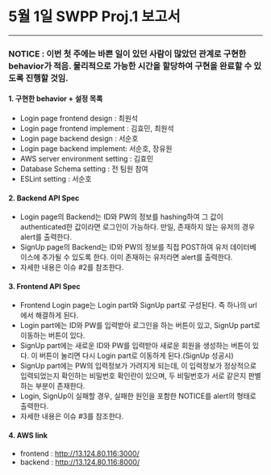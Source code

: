 # 5월 1일 SWPP Proj.1 보고서
---

### NOTICE : 이번 첫 주에는 바쁜 일이 있던 사람이 많았던 관계로 구현한 behavior가 적음. 물리적으로 가능한 시간을 할당하여 구현을 완료할 수 있도록 진행할 것임.

#### 1. 구현한 behavior + 설정 목록
* Login page frontend design : 최원석
* Login page frontend implement : 김효민, 최원석
* Login page backend design : 서순호
* Login page backend implement: 서순호, 장유원
* AWS server environment setting : 김효민
* Database Schema setting : 전 팀원 참여
* ESLint setting : 서순호

#### 2. Backend API Spec
* Login page의 Backend는 ID와 PW의 정보를 hashing하여 그 값이 authenticated한 값이라면 로그인이 가능하다. 만일, 존재하지 않는 유저의 경우 alert를 출력한다.
* SignUp page의 Backend는 ID와 PW의 정보를 직접 POST하여 유저 데이터베이스에 추가될 수 있도록 한다. 이미 존재하는 유저라면 alert를 출력한다.
* 자세한 내용은 이슈 #2를 참조한다.

#### 3. Frontend API Spec
* Frontend Login page는 Login part와 SignUp part로 구성된다. 즉 하나의 url에서 해결하게 된다.
* Login part에는 ID와 PW를 입력받아 로그인을 하는 버튼이 있고, SignUp part로 이동하는 버튼이 있다.
* SignUp part에는 새로운 ID와 PW를 입력받아 새로운 회원을 생성하는 버튼이 있다. 이 버튼이 눌리면 다시 Login part로 이동하게 된다.(SignUp 성공시) 
* SignUp part에는 PW의 입력정보가 가려지게 되는데, 이 입력정보가 정상적으로 입력되었는지 확인하는 비밀번호 확인란이 있으며, 두 비밀번호가 서로 같은지 판별하는 부분이 존재한다.
* Login, SignUp이 실패할 경우, 실패한 원인을 포함한 NOTICE를 alert의 형태로 출력한다.
* 자세한 내용은 이슈 #3를 참조한다.

#### 4. AWS link
* frontend : http://13.124.80.116:3000/
* backend : http://13.124.80.116:8000/
